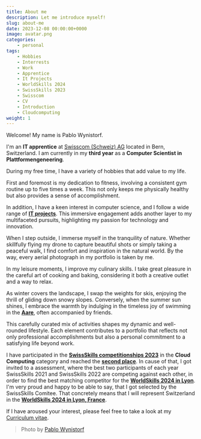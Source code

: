 ```yaml
---
title: About me
description: Let me introduce myself!
slug: about-me
date: 2023-12-08 00:00:00+0000
image: avatar.png
categories:
    - personal
tags:
    - Hobbies
    - Interrests
    - Work
    - Apprentice
    - It Projects
    - WorldSkills 2024
    - SwissSkills 2023
    - Swisscom
    - CV
    - Introduction
    - Cloudcomputing
weight: 1
---
```


Welcome!
My name is Pablo Wynistorf.

I'm an **IT apprentice** at [Swisscom (Schweiz) AG](https://www.swisscom.ch) located in Bern, Switzerland. I am currently in my **third year** as a **Computer Scientist in Plattformengeneering**.

During my free time, I have a variety of hobbies that add value to my life.

First and foremost is my dedication to fitness, involving a consistent gym routine up to five times a week. This not only keeps me physically healthy but also provides a sense of accomplishment.

In addition, I have a keen interest in computer science, and I follow a wide range of **[IT projects](https://github.com/Pablo-Wynistorf?tab=repositories)**. This immersive engagement adds another layer to my multifaceted pursuits, highlighting my passion for technology and innovation.

When I step outside, I immerse myself in the tranquility of nature. Whether skillfully flying my drone to capture beautiful shots or simply taking a peaceful walk, I find comfort and inspiration in the natural world. By the way, every aerial photograph in my portfolio is taken by me.

In my leisure moments, I improve my culinary skills. I take great pleasure in the careful art of cooking and baking, considering it both a creative outlet and a way to relax.

As winter covers the landscape, I swap the weights for skis, enjoying the thrill of gliding down snowy slopes. Conversely, when the summer sun shines, I embrace the warmth by indulging in the timeless joy of swimming in the **[Aare](https://www.myswitzerland.com/en-ch/destinations/aare/)**, often accompanied by friends.

This carefully curated mix of activities shapes my dynamic and well-rounded lifestyle. Each element contributes to a portfolio that reflects not only professional accomplishments but also a personal commitment to a satisfying life beyond work.




I have participated in the **[SwissSkills competitionships 2023](https://www.ict-berufsbildung.ch/ictskills2023)** in the **Cloud Computing** category and reached the **[second place](https://www.ict-berufsbildung.ch/resources/Results-ICTskills2023.pdf)**. In cause of that, I got invited to a assessment, where the best two participants of each year SwissSkills 2021 and SwissSkills 2022 are competing against each other, in order to find the best matching competitor for the **[WorldSkills 2024 in Lyon](https://worldskills.org/what/competitions/worldskills-lyon-2024)**. I'm very proud and happy to be able to say, that I got selected by the SwissSkills Comitee. That concretely means that I will represent Switzerland in the **[WorldSkills 2024 in Lyon, France](https://worldskills.org/what/competitions/worldskills-lyon-2024)**. 



If I have aroused your interest, please feel free to take a look at my [Curriculum vitae](/p/cv/). 

> Photo by [Pablo Wynistorf](https://www.pablo.one)
